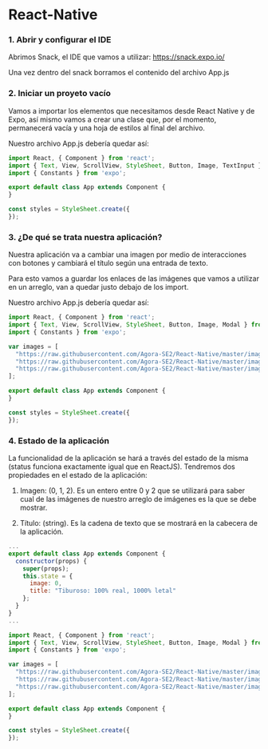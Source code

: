# React-Native

### 1. Abrir y configurar el IDE

Abrimos Snack, el IDE que vamos a utilizar: https://snack.expo.io/

Una vez dentro del snack borramos el contenido del archivo App.js

### 2. Iniciar un proyeto vacío

Vamos a importar los elementos que necesitamos desde React Native y de Expo, así mismo vamos a crear una clase que, por el momento, permanecerá vacía y una hoja de estilos al final del archivo.

Nuestro archivo App.js debería quedar así:

```javascript
import React, { Component } from 'react';
import { Text, View, ScrollView, StyleSheet, Button, Image, TextInput } from 'react-native';
import { Constants } from 'expo';

export default class App extends Component {
}

const styles = StyleSheet.create({
});
```

### 3. ¿De qué se trata nuestra aplicación?

Nuestra aplicación va a cambiar una imagen por medio de interacciones con botones y cambiará el título según una entrada de texto.

Para esto vamos a guardar los enlaces de las imágenes que vamos a utilizar en un arreglo, van a quedar justo debajo de los import.

Nuestro archivo App.js debería quedar así:

```javascript
import React, { Component } from 'react';
import { Text, View, ScrollView, StyleSheet, Button, Image, Modal } from 'react-native';
import { Constants } from 'expo';

var images = [
  "https://raw.githubusercontent.com/Agora-SE2/React-Native/master/images/tiburoso1.jpg",
  "https://raw.githubusercontent.com/Agora-SE2/React-Native/master/images/tiburoso2.jpg",
  "https://raw.githubusercontent.com/Agora-SE2/React-Native/master/images/tiburoso3.jpg"
];

export default class App extends Component {
}

const styles = StyleSheet.create({
});
```

### 4. Estado de la aplicación

La funcionalidad de la aplicación se hará a través del estado de la misma (status funciona exactamente igual que en ReactJS).
Tendremos dos propiedades en el estado de la aplicación: 

1. Imagen: (0, 1, 2). Es un entero entre 0 y 2 que se utilizará para saber cual de las imágenes de nuestro arreglo de imágenes es la que se debe mostrar.

2. Título: (string). Es la cadena de texto que se mostrará en la cabecera de la aplicación.
  
```javascript
...
export default class App extends Component {
  constructor(props) {
    super(props);
    this.state = {
      image: 0,
      title: "Tiburoso: 100% real, 1000% letal"
    };
  }
}
...
```
  
```javascript
import React, { Component } from 'react';
import { Text, View, ScrollView, StyleSheet, Button, Image, Modal } from 'react-native';
import { Constants } from 'expo';

var images = [
  "https://raw.githubusercontent.com/Agora-SE2/React-Native/master/images/tiburoso1.jpg",
  "https://raw.githubusercontent.com/Agora-SE2/React-Native/master/images/tiburoso2.jpg",
  "https://raw.githubusercontent.com/Agora-SE2/React-Native/master/images/tiburoso3.jpg"
];

export default class App extends Component {
}

const styles = StyleSheet.create({
});
```


